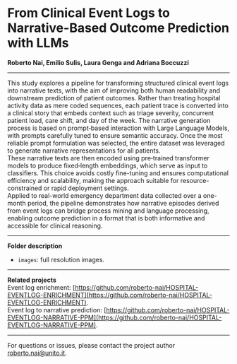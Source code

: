 # From Clinical Event Logs to Narrative-Based Outcome Prediction with LLMs

**Roberto Nai, Emilio Sulis, Laura Genga and Adriana Boccuzzi**

---

This study explores a pipeline for transforming structured clinical event logs into narrative texts, with the aim of improving both human readability and downstream prediction of patient outcomes. Rather than treating hospital activity data as mere coded sequences, each patient trace is converted into a clinical story that embeds context such as triage severity, concurrent patient load, care shift, and day of the week. The narrative generation process is based on prompt‑based interaction with Large Language Models, with prompts carefully tuned to ensure semantic accuracy. Once the most reliable prompt formulation was selected, the entire dataset was leveraged to generate narrative representations for all patients.  
These narrative texts are then encoded using pre‑trained transformer models to produce fixed‑length embeddings, which serve as input to classifiers. This choice avoids costly fine-tuning and ensures computational efficiency and scalability, making the approach suitable for resource-constrained or rapid deployment settings.  
Applied to real-world emergency department data collected over a one-month period, the pipeline demonstrates how narrative episodes derived from event logs can bridge process mining and language processing, enabling outcome prediction in a format that is both informative and accessible for clinical reasoning.  

---

**Folder description**
- `images`: full resolution images. 
<!-- - `event_log`: event log (base and enriched via script). -->
  
---

**Related projects**  
Event log enrichment: [https://github.com/roberto-nai/HOSPITAL-EVENTLOG-ENRICHMENT](https://github.com/roberto-nai/HOSPITAL-EVENTLOG-ENRICHMENT).   
Event log to narrative prediction: [https://github.com/roberto-nai/HOSPITAL-EVENTLOG-NARRATIVE-PPM](https://github.com/roberto-nai/HOSPITAL-EVENTLOG-NARRATIVE-PPM). 

---

For questions or issues, please contact the project author [roberto.nai@unito.it](roberto.nai@unito.it).